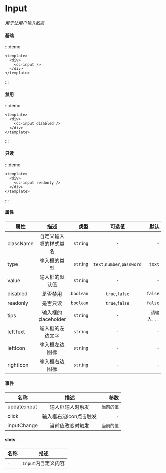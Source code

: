 # Input
*用于让用户输入数据*
#### 基础
:::demo
```vue
<template>
  <div>
    <cc-input />
  </div>
</template>
```
:::

#### 禁用
:::demo
```vue
<template>
  <div>
    <cc-input disabled />
  </div>
</template>
```
:::

#### 只读
:::demo
```vue
<template>
  <div>
    <cc-input readonly />
  </div>
</template>
```
:::

#### 属性
| 属性 | 描述 | 类型 | 可选值 | 默认 |
| ------------- |:-------------:| -----:|:-------------:| -----:|
| className | 自定义输入框的样式类名 | `string` | `-` | `-`  |
| type  | 输入框的类型 | `string` | `text`,`number`,`password` | `text` |
| value | 输入框的默认值 | `string` | `-` | `-` |
| disabled | 是否禁用 | `boolean` | `true`,`false` | `false` |
| readonly | 是否只读 | `boolean` | `true`,`false` | `false` |
| tips | 输入框的placeholder | `string` | `-` | `请输入...` |
| leftText | 输入框的左边文字 | `string` | `-` | `-` |
| leftIcon | 输入框左边图标 | `string` | `-` | `-` |
| rightIcon | 输入框右边图标 | `string` | `-` | `-` |

#### 事件
| 名称 | 描述 | 参数 |
| ------------- |:-------------:| -----:|
| update:input | 输入框输入时触发 | `当前的值` |
| click | 输入框右边icon点击触发 | `-` |
| inputChange | 当前值改变时触发 | `当前的值` |

#### slots
| 名称 | 描述 |
| ------------- |:-------------:|
| `-` | `Input`内自定义内容 |
